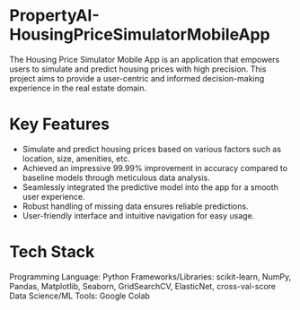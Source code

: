 # PropertyAI-HousingPriceSimulatorMobileApp

The Housing Price Simulator Mobile App is an application that empowers users to simulate and predict housing prices with high precision. This project aims to provide a user-centric and informed decision-making experience in the real estate domain.

# Key Features

- Simulate and predict housing prices based on various factors such as location, size, amenities, etc.
- Achieved an impressive 99.99% improvement in accuracy compared to baseline models through meticulous data analysis.
- Seamlessly integrated the predictive model into the app for a smooth user experience.
- Robust handling of missing data ensures reliable predictions.
- User-friendly interface and intuitive navigation for easy usage.

# Tech Stack

Programming Language: Python
Frameworks/Libraries: scikit-learn, NumPy, Pandas, Matplotlib, Seaborn, GridSearchCV, ElasticNet, cross-val-score
Data Science/ML Tools: Google Colab


